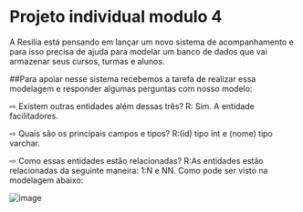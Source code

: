 # Projeto individual modulo 4
A Resilia está pensando em lançar um novo sistema de acompanhamento e para isso precisa de ajuda para modelar um banco de dados que vai armazenar seus cursos, turmas e alunos.

##Para apoiar nesse sistema recebemos a tarefa de realizar essa modelagem e responder algumas perguntas com nosso modelo:

⇨ Existem outras entidades além dessas três? 
R: Sim. A entidade facilitadores.

⇨ Quais são os principais campos e tipos? 
R:(id) tipo int e (nome) tipo varchar.

⇨ Como essas entidades estão relacionadas? 
R:As entidades estão relacionadas da seguinte maneira: 1:N e NN. Como pode ser visto na modelagem abaixo:

![image](https://user-images.githubusercontent.com/116724832/222930134-c8e2a5b8-8713-405c-bb97-c37e1e1a89c0.png)
